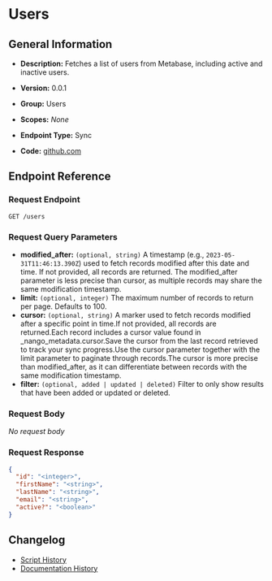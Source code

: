 <!-- BEGIN GENERATED CONTENT -->
# Users

## General Information

- **Description:** Fetches a list of users from Metabase, including active and inactive users.

- **Version:** 0.0.1
- **Group:** Users
- **Scopes:** _None_
- **Endpoint Type:** Sync
- **Code:** [github.com](https://github.com/NangoHQ/integration-templates/tree/main/integrations/metabase/syncs/users.ts)


## Endpoint Reference

### Request Endpoint

`GET /users`

### Request Query Parameters

- **modified_after:** `(optional, string)` A timestamp (e.g., `2023-05-31T11:46:13.390Z`) used to fetch records modified after this date and time. If not provided, all records are returned. The modified_after parameter is less precise than cursor, as multiple records may share the same modification timestamp.
- **limit:** `(optional, integer)` The maximum number of records to return per page. Defaults to 100.
- **cursor:** `(optional, string)` A marker used to fetch records modified after a specific point in time.If not provided, all records are returned.Each record includes a cursor value found in _nango_metadata.cursor.Save the cursor from the last record retrieved to track your sync progress.Use the cursor parameter together with the limit parameter to paginate through records.The cursor is more precise than modified_after, as it can differentiate between records with the same modification timestamp.
- **filter:** `(optional, added | updated | deleted)` Filter to only show results that have been added or updated or deleted.

### Request Body

_No request body_

### Request Response

```json
{
  "id": "<integer>",
  "firstName": "<string>",
  "lastName": "<string>",
  "email": "<string>",
  "active?": "<boolean>"
}
```

## Changelog

- [Script History](https://github.com/NangoHQ/integration-templates/commits/main/integrations/metabase/syncs/users.ts)
- [Documentation History](https://github.com/NangoHQ/integration-templates/commits/main/integrations/metabase/syncs/users.md)

<!-- END  GENERATED CONTENT -->

